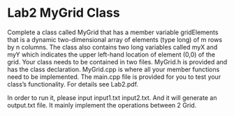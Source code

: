 # Lab2 MyGrid Class
Complete a class called MyGrid that has a member variable gridElements that is a dynamic two-dimensional 
array of elements (type long) of m rows by n columns. The class also contains two long variables called 
myX and myY which indicates the upper left-hand location of element (0,0) of the grid. Your class needs to 
be contained in two files. MyGrid.h is provided and has the class declaration. MyGrid.cpp is where all 
your member functions need to be implemented. The main.cpp file is provided for you to test your 
class’s functionality. For details see Lab2.pdf.

In order to run it, please input input1.txt input2.txt. And it will generate an output.txt file. It mainly
implement the operations between 2 Grid.
